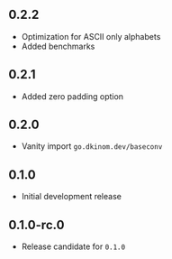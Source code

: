 ## 0.2.2

- Optimization for ASCII only alphabets
- Added benchmarks

## 0.2.1

- Added zero padding option

## 0.2.0

- Vanity import `go.dkinom.dev/baseconv`

## 0.1.0

- Initial development release

## 0.1.0-rc.0

- Release candidate for `0.1.0`
